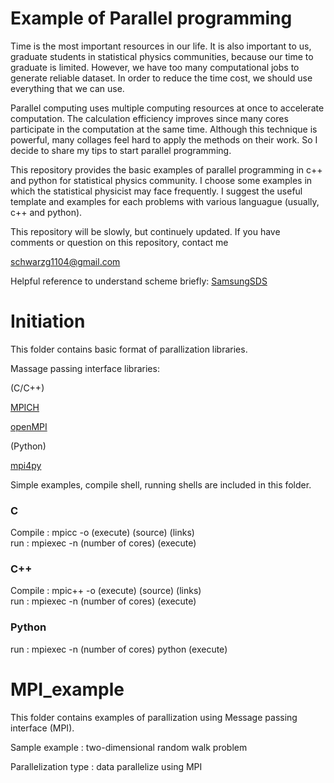 Example of Parallel programming
===================
Time is the most important resources in our life. It is also important to us, graduate students in statistical physics communities, because our time to graduate is limited. However, we have too many computational jobs to generate reliable dataset. In order to reduce the time cost, we should use everything that we can use.

Parallel computing uses multiple computing resources at once to accelerate computation. The calculation efficiency improves since many cores participate in the computation at the same time. Although this technique is powerful, many collages feel hard to apply the methods on their work. So I decide to share my tips to start parallel programming. 

This repository provides the basic examples of parallel programming in c++ and python for statistical physics community. I choose some examples in which the statistical physicist may face frequently. I suggest the useful template and examples for each problems with various languague (usually, c++ and python). 

This repository will be slowly, but continuely updated. If you have comments or question on this repository, contact me 

<schwarzg1104@gmail.com>

Helpful reference to understand scheme briefly: [SamsungSDS](https://www.samsungsds.com/kr/story/1233713_4655.html)

# Initiation
This folder contains basic format of parallization libraries.

Massage passing interface libraries:

(C/C++)

[MPICH](https://www.mpich.org)

[openMPI](https://www.open-mpi.org)

(Python)

[mpi4py](https://mpi4py.readthedocs.io/en/stable/)

Simple examples, compile shell, running shells are included in this folder.

### C
Compile : mpicc -o (execute) (source) (links)   
run : mpiexec -n (number of cores) (execute)   

### C++
Compile : mpic++ -o (execute) (source) (links)   
run : mpiexec -n (number of cores) (execute)   

### Python
run : mpiexec -n (number of cores) python (execute)   

# MPI_example
This folder contains examples of parallization using Message passing interface (MPI). 

Sample example : two-dimensional random walk problem

Parallelization type : data parallelize using MPI


